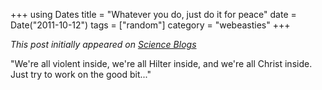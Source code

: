 +++
using Dates
title = "Whatever you do, just do it for peace"
date = Date("2011-10-12")
tags = ["random"]
category = "webeasties"
+++

_This post initially appeared on [Science Blogs](http://scienceblogs.com/webeasties)_

"We're all violent inside, we're all Hilter inside, and we're all Christ inside. Just try to work on the good bit..."

      
  
